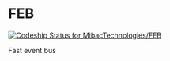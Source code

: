 # FEB
[ ![Codeship Status for MibacTechnologies/FEB](https://codeship.com/projects/9845fa70-b6f8-0132-291f-76108d3aca64/status?branch=master)](https://codeship.com/projects/71199)

Fast event bus
